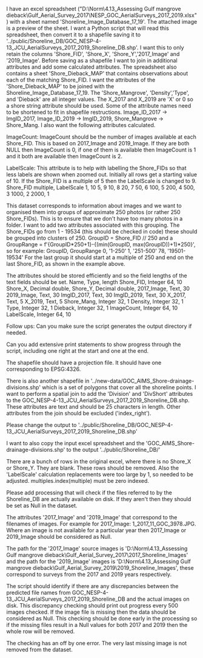 I have an excel spreadsheet ("D:\Norm\4.13_Assessing Gulf mangrove dieback\Gulf_Aerial_Survey_2017\NESP_GOC_AerialSurveys_2017_2019.xlsx") with a sheet named 'Shoreline_Image_Database_17_19'. The attached image is a preview of the sheet. I want a Python script that will read this spreadsheet, then convert it to a shapefile saving it to '../public/Shoreline_DB/GOC_NESP-4-13_JCU_AerialSurveys_2017_2019_Shoreline_DB.shp'. I want this to only retain the columns 'Shore_FID', 'Shore_X', 'Shore_Y','2017_Image' and '2019_Image'. Before saving as a shapefile I want to join in additional attributes and add some calculated attributes. The spreadsheet also contains a sheet 'Shore_Dieback_MAP' that contains observations about each of the matching Shore_FID. I want the attributes of the 'Shore_Dieback_MAP' to be joined with the Shoreline_Image_Database_17_19. The 'Shore_Mangrove', 'Density','Type', and 'Dieback' are all integer values. The X_2017 and X_2019 are 'X' or 0 so a shore string attribute should be used. Some of the attribute names need to be shortened to fit in shapefile restructions. Image_ID_2017 -> ImgID_2017, Image_ID_2019 -> ImgID_2019, Shore_Mangrove -> Shore_Mang. I also want the following attributes calculated. 

ImageCount:
ImageCount should be the number of images available at each Shore_FID. This is based on 2017_Image and 2019_Image. If they are both NULL then ImageCount is 0, if one of them is available then ImageCount is 1 and it both are available then ImageCount is 2.

LabelScale: 
This attribute is to help with labelling the Shore_FIDs so that less labels are shown when zoomed out. Initially all rows get a starting value of 10. If the Shore_FID is a multiple of 5 then the LabelScale is changed to 9. 
Shore_FID multiple, LabelScale
1, 10
5, 9
10, 8
20, 7
50, 6
100, 5
200, 4
500, 3
1000, 2
2000, 1

This dataset corresponds to information about images and we want to organised them into groups of approximate 250 photos (or rather 250 Shore_FIDs). This is to ensure that we don't have too many photos in a folder. I want to add two attributes associated with this grouping.
The Shore_FIDs go from 1 - 19534 (this should be checked in code) these should be grouped into clusters of 250. GroupID = Shore_FID // 250 and a GroupRange = f'{GroupID*250+1}-{(min(GroupID, max(GroupID))+1)*250}', so for example:
GroupID, GroupRange
0, '1-250'
1, '251-500'
78, '19501-19534'
For the last group it should start at a multiple of 250 and end on the last Shore_FID, as shown in the example above.

The attributes should be stored efficiently and so the field lengths of the text fields should be set. 
Name, Type, length
Shore_FID, Integer 64, 10
Shore_X, Decimal double,
Shore_Y, Decimal double,
2017_Image, Text, 30
2019_Image, Text, 30
ImgID_2017, Text, 30
ImgID_2019, Text, 30
X_2017, Text, 5
X_2019, Text, 5
Shore_Mang, Integer 32, 1
Density, Integer 32, 1
Type, Integer 32, 1
Dieback, Integer 32, 1 
ImageCount, Integer 64, 10
LabelScale, Integer 64, 10

Follow ups:
Can you make sure the script generates the output directory if needed.

Can you add extensive print statements to show progress through the script, including one right at the start and one at the end.

The shapefile should have a projection file. It should have one corresponding to EPSG:4326.

There is also another shapefile in '../new-data/GOC_AIMS_Shore-drainage-divisions.shp' which is a set of polygons that cover all the shoreline points. I want to perform a spatial join to add the 'Division' and 'DivShort' attributes to the GOC_NESP-4-13_JCU_AerialSurveys_2017_2019_Shoreline_DB.shp. These attributes are text and should be 25 characters in length. Other attributes from the join should be excluded ('index_right').

Please change the output to '../public/Shoreline_DB/GOC_NESP-4-13_JCU_AerialSurveys_2017_2019_Shoreline_DB.shp'

I want to also copy the input excel spreadsheet and the 'GOC_AIMS_Shore-drainage-divisions.shp' to the output '../public/Shoreline_DB/' 

There are a bunch of rows in the original excel, where there is no Shore_X or Shore_Y. They are blank. These rows should be removed.
Also the 'LabelScale' calculation replacements were too large by 1, so needed to be adjusted. multiples.index(multiple) must be zero indexed.

Please add processing that will check if the files referred to by the Shoreline_DB are actually available on disk. If they aren't then they should be set as Null in the dataset.

The attributes '2017_Image' and '2019_Image' that correspond to the filenames of images. For example for 2017_Image: 1_2017_11_GOC_3978.JPG. Where an image is not available for a particular year then 2017_Image or 2019_Image should be considered as Null.

The path for the '2017_Image' source images is 'D:\Norm\4.13_Assessing Gulf mangrove dieback\Gulf_Aerial_Survey_2017\2017_Shoreline_Images' and the path for the '2019_Image' images is 'D:\Norm\4.13_Assessing Gulf mangrove dieback\Gulf_Aerial_Survey_2019\2019_Shoreline_Images', these correspond to surveys from the 2017 and 2019 years respectively.

The script should identify if there are any discrepancies between the predicted file names from GOC_NESP-4-13_JCU_AerialSurveys_2017_2019_Shoreline_DB and the actual images on disk. This discrepancy checking should print out progress every 500 images checked. If the image file is missing then the data should be considered as Null. This checking should be done early in the processing so if the missing files result in a Null values for both 2017 and 2019 then the whole row will be removed.

The checking has an off by one error. The very last missing image is not removed from the dataset.